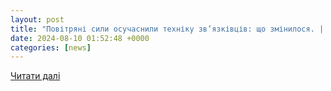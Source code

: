 ```yaml
---
layout: post
title: "Повітряні сили осучаснили техніку зв’язківців: що змінилося. | InternetUA"
date: 2024-08-10 01:52:48 +0000
categories: [news]
---
```


[Читати далі](https://uazmi.org/news/post/2620a223111f215ccb9330ea9b48bd88)
